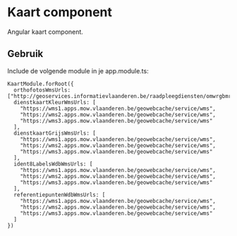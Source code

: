 # Kaart component

Angular kaart component.

## Gebruik

Include de volgende module in je app.module.ts:

    KaartModule.forRoot({
      orthofotosWmsUrls: ["http://geoservices.informatievlaanderen.be/raadpleegdiensten/omwrgbmrvl/wms"],
      dienstkaartKleurWmsUrls: [
        "https://wms1.apps.mow.vlaanderen.be/geowebcache/service/wms",
        "https://wms2.apps.mow.vlaanderen.be/geowebcache/service/wms",
        "https://wms3.apps.mow.vlaanderen.be/geowebcache/service/wms"
      ],
      dienstkaartGrijsWmsUrls: [
        "https://wms1.apps.mow.vlaanderen.be/geowebcache/service/wms",
        "https://wms2.apps.mow.vlaanderen.be/geowebcache/service/wms",
        "https://wms3.apps.mow.vlaanderen.be/geowebcache/service/wms"
      ],
      ident8LabelsWdbWmsUrls: [
        "https://wms1.apps.mow.vlaanderen.be/geowebcache/service/wms",
        "https://wms2.apps.mow.vlaanderen.be/geowebcache/service/wms",
        "https://wms3.apps.mow.vlaanderen.be/geowebcache/service/wms"
      ],
      referentiepuntenWdbWmsUrls: [
        "https://wms1.apps.mow.vlaanderen.be/geowebcache/service/wms",
        "https://wms2.apps.mow.vlaanderen.be/geowebcache/service/wms",
        "https://wms3.apps.mow.vlaanderen.be/geowebcache/service/wms"
      ]
    })
